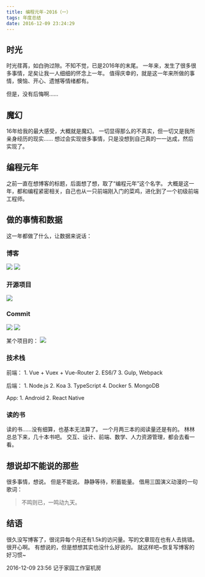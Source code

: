 ```yaml
---
title: 编程元年-2016（一）
tags: 年度总结
date: 2016-12-09 23:24:29
---
```

## 时光
时光荏苒，如白驹过隙。不知不觉，已是2016年的末尾。
一年来，发生了很多很多事情，足矣让我一人细细的怀念上一年。
值得庆幸的，就是这一年来所做的事情，懊恼、开心、遗憾等情绪都有。

但是，没有后悔啊……

## 魔幻

16年给我的最大感受，大概就是魔幻。
一切显得那么的不真实，但一切又是我所亲身经历的现实……
想过会实现很多事情，只是没想到自己真的一一达成，然后实现了。
<!-- more -->
## 编程元年

之前一直在想博客的标题，后面想了想，取了“编程元年”这个名字。
大概是这一年，都和编程紧密相关，自己也从一只前端刚入门的菜鸡，进化到了一个初级前端工程师。

## 做的事情和数据

这一年都做了什么，让数据来说话：

### 博客

![](https://cdn.lxxyx.cn/2018-03-26-085407.png)
![](https://cdn.lxxyx.cn/2018-03-26-085408.png)

### 开源项目

![](https://cdn.lxxyx.cn/2018-03-26-085408.jpg)

### Commit

![](https://cdn.lxxyx.cn/2018-03-26-085410.jpg)
![](https://cdn.lxxyx.cn/2018-03-26-085411.jpg)

某个项目的：
![](https://cdn.lxxyx.cn/2018-03-26-085413.jpg)

### 技术栈

前端：
    1. Vue + Vuex + Vue-Router
    2. ES6/7
    3. Gulp, Webpack

后端：
    1. Node.js
    2. Koa
    3. TypeScript
    4. Docker
    5. MongoDB

App:
    1. Android
    2. React Native

### 读的书
读的书……没有细算，也基本无法算了。
一个月两三本的阅读量还是有的。
林林总总下来，几十本书吧。
交互、设计、前端、数学、人力资源管理，都会去看一看。

## 想说却不能说的那些

很多事情，想说。
但是不能说。
静静等待，积蓄能量。
借用三国演义动漫的一句歌词：

> 不鸣则已，一鸣动九天。

## 结语

很久没写博客了，很诧异每个月还有1.5k的访问量。写的文章现在也有人去挑错。很开心啊。
有想说的，但是想想其实也没什么好说的。
就这样吧~恢复写博客的好习惯~

2016-12-09 23:56 记于家园工作室机房
